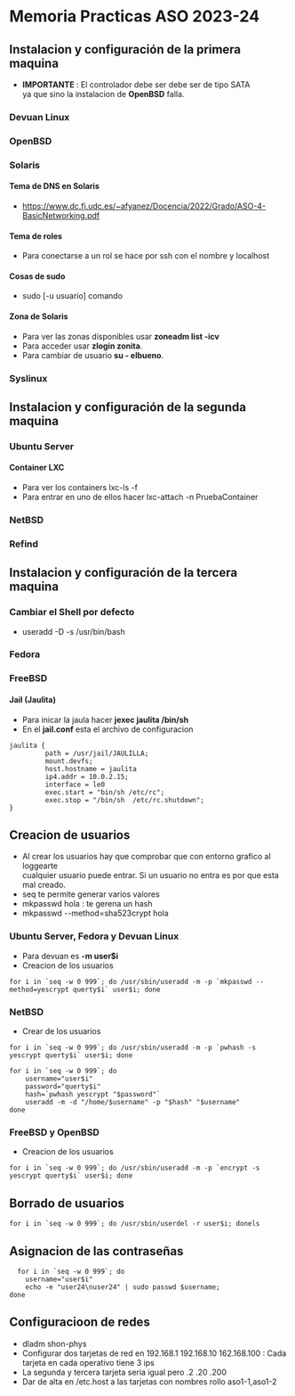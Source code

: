 # Memoria Practicas ASO 2023-24

## Instalacion y configuración de la primera maquina
- **IMPORTANTE** : El controlador debe ser debe ser de tipo SATA   
ya que sino la instalacion de **OpenBSD** falla.
### Devuan Linux
### OpenBSD 
### Solaris
#### Tema de DNS en Solaris
- https://www.dc.fi.udc.es/~afyanez/Docencia/2022/Grado/ASO-4-BasicNetworking.pdf
#### Tema de roles
- Para conectarse a un rol se hace por ssh con el nombre y localhost
#### Cosas de sudo
- sudo [-u usuario] comando
#### Zona de Solaris
- Para ver las zonas disponibles usar **zoneadm list -icv**
- Para acceder usar **zlogin zonita**.
- Para cambiar de usuario **su - elbueno**.
### Syslinux
## Instalacion y configuración de la segunda maquina
### Ubuntu Server
#### Container LXC
- Para ver los containers lxc-ls -f
- Para entrar en uno de ellos hacer lxc-attach -n PruebaContainer
### NetBSD
### Refind
## Instalacion y configuración de la tercera maquina
### Cambiar el Shell por defecto
- useradd -D -s /usr/bin/bash 
### Fedora
### FreeBSD
#### Jail (Jaulita)
- Para inicar la jaula hacer **jexec jaulita /bin/sh**
- En el **jail.conf** esta el archivo de configuracion
```
jaulita {
         path = /usr/jail/JAULILLA;
         mount.devfs;
         host.hostname = jaulita
         ip4.addr = 10.0.2.15;
         interface = le0
         exec.start = "bin/sh /etc/rc";
         exec.stop = "/bin/sh  /etc/rc.shutdown";  
}
```
  

## Creacion de usuarios
- Al crear los usuarios hay que comprobar que con entorno grafico al loggearte  
  cualquier usuario puede   entrar. Si un usuario no entra es por que esta mal creado.
- seq te permite generar varios valores 
- mkpasswd hola : te gerena un hash
- mkpasswd --method=sha523crypt hola
### Ubuntu Server, Fedora y Devuan Linux
- Para devuan es **-m user$i**
- Creacion de los usuarios
```
for i in `seq -w 0 999`; do /usr/sbin/useradd -m -p `mkpasswd --method=yescrypt querty$i` user$i; done 
```

### NetBSD
-  Crear de los usuarios
```
for i in `seq -w 0 999`; do /usr/sbin/useradd -m -p `pwhash -s yescrypt querty$i` user$i; done 

for i in `seq -w 0 999`; do
    username="user$i"
    password="querty$i"  
    hash=`pwhash yescrypt "$password"`
    useradd -m -d "/home/$username" -p "$hash" "$username"
done
```
### FreeBSD y OpenBSD
- Creacion de los usuarios
``` 
for i in `seq -w 0 999`; do /usr/sbin/useradd -m -p `encrypt -s yescrypt querty$i` user$i; done 

```
## Borrado de usuarios
```
for i in `seq -w 0 999`; do /usr/sbin/userdel -r user$i; donels
```
## Asignacion de las contraseñas
```
  for i in `seq -w 0 999`; do
    username="user$i"
    echo -e "user24\nuser24" | sudo passwd $username;
done
```

## Configuracioon de redes
- dladm shon-phys
- Configurar dos tarjetas de red en 192.168.1 192.168.10 162.168.100 : Cada tarjeta en cada operativo tiene 3 ips
-  La segunda y tercera tarjeta seria igual pero .2 .20 .200
-  Dar de alta en /etc.host a las tarjetas con nombres rollo aso1-1,aso1-2  


